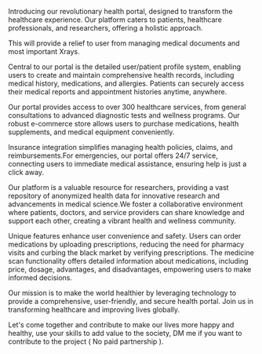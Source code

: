 Introducing our revolutionary health portal, designed to transform the healthcare experience. Our platform caters to patients, healthcare professionals, and researchers, offering a holistic approach.

This will provide a relief to user from managing medical documents and most important Xrays.

Central to our portal is the detailed user/patient profile system, enabling users to create and maintain comprehensive health records, including medical history, medications, and allergies. Patients can securely access their medical reports and appointment histories anytime, anywhere.

Our portal provides access to over 300 healthcare services, from general consultations to advanced diagnostic tests and wellness programs. Our robust e-commerce store allows users to purchase medications, health supplements, and medical equipment conveniently. 

Insurance integration simplifies managing health policies, claims, and reimbursements.For emergencies, our portal offers 24/7 service, connecting users to immediate medical assistance, ensuring help is just a click away.

Our platform is a valuable resource for researchers, providing a vast repository of anonymized health data for innovative research and advancements in medical science.We foster a collaborative environment where patients, doctors, and service providers can share knowledge and support each other, creating a vibrant health and wellness community.

Unique features enhance user convenience and safety. Users can order medications by uploading prescriptions, reducing the need for pharmacy visits and curbing the black market by verifying prescriptions. The medicine scan functionality offers detailed information about medications, including price, dosage, advantages, and disadvantages, empowering users to make informed decisions.

Our mission is to make the world healthier by leveraging technology to provide a comprehensive, user-friendly, and secure health portal. Join us in transforming healthcare and improving lives globally.

Let's come together and contribute to make our lives more happy and healthy, use your skills to add value to the society, DM me if you want to contribute to the project ( No paid partnership ).
